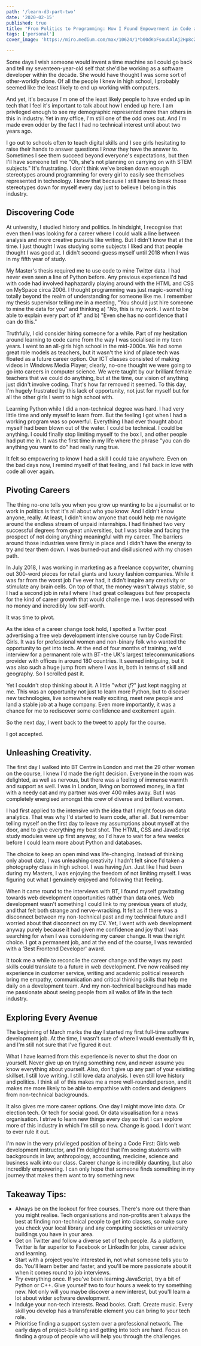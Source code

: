```yaml
---
path: '/learn-d3-part-two'
date: '2020-02-15'
published: true
title: "From Politics to Programming: How I Found Empowerment in Code and Changed Careers."
tags: ['personal']
cover_image: 'https://miro.medium.com/max/10624/1*b00dKoFsouOAlAj2Hp8cZQ.jpeg'

---
```


Some days I wish someone would invent a time machine so I could go back and tell my seventeen-year-old self that she'd be working as a software developer within the decade. She would have thought I was some sort of other-worldly clone. Of all the people I knew in high school, I probably seemed like the least likely to end up working with computers.

And yet, it's because I'm one of the least likely people to have ended up in tech that I feel it's important to talk about how I ended up here. I am privileged enough to see my demographic represented more than others in this in industry. Yet in my office, I'm still one of the odd ones out. And I'm made even odder by the fact I had no technical interest until about two years ago.

I go out to schools often to teach digital skills and I see girls hesitating to raise their hands to answer questions I *know* they have the answer to. Sometimes I see them succeed beyond everyone's expectations, but then I'll have someone tell me "Oh, she's not planning on carrying on with STEM subjects." It's frustrating. I don't think we've broken down enough stereotypes around programming for every girl to easily see themselves represented in technology. I know that because I still have to break those stereotypes down for myself every day just to believe I belong in this industry.

## Discovering Code

At university, I studied history and politics. In hindsight, I recognise that even then I was looking for a career where I could walk a line between analysis and more creative pursuits like writing. But I didn't know that at the time. I just thought I was studying some subjects I liked and that people thought I was good at. I didn't second-guess myself until 2018 when I was in my fifth year of study.

My Master's thesis required me to use code to mine Twitter data. I had never even seen a line of Python before. Any previous experience I'd had with code had involved haphazardly playing around with the HTML and CSS on MySpace circa 2006. I thought programming was just magic - something totally beyond the realm of understanding for someone like me. I remember my thesis supervisor telling me in a meeting, "You should just hire someone to mine the data for you" and thinking a) "*No*, this is my work. I want to be able to explain every part of it" and b) "Even she has no confidence that I can do this."

Truthfully, I did consider hiring someone for a while. Part of my hesitation around learning to code came from the way I was socialised in my teen years. I went to an all-girls high school in the mid-2000s. We had some great role models as teachers, but it wasn't the kind of place tech was floated as a future career option. Our ICT classes consisted of making videos in Windows Media Player; clearly, no-one thought we were going to go into careers in computer science. We were taught by our brilliant female teachers that we could do anything, but at the time, our vision of anything just didn't involve coding. That's how far removed it seemed. To this day, I'm hugely frustrated by this lack of opportunity, not just for myself but for all the other girls I went to high school with.

Learning Python while I did a non-technical degree was hard. I had very little time and only myself to learn from. But the feeling I got when I had a working program was so powerful. Everything I had ever thought about myself had been blown out of the water. I could be technical. I could be anything. I could finally stop limiting myself to the box I, and other people had put me in. It was the first time in my life where the phrase "you can do anything you want to do" had really rung true.

It felt so empowering to know I had a skill I could take anywhere. Even on the bad days now, I remind myself of that feeling, and I fall back in love with code all over again.

## Pivoting Careers

The thing no-one tells you when you grow up wanting to be a journalist or to work in politics is that it's all about who you know. And I didn't know anyone, really. At least, I didn't know anyone that could help me navigate around the endless stream of unpaid internships. I had finished two very successful degrees from great universities, but I was broke and facing the prospect of not doing anything meaningful with my career. The barriers around those industries were firmly in place and I didn't have the energy to try and tear them down. I was burned-out and disillusioned with my chosen path.

In July 2018, I was working in marketing as a freelance copywriter, churning out 300-word pieces for retail giants and luxury fashion companies. While it was far from the worst job I've ever had, it didn't inspire any creativity or stimulate any brain cells. On top of that, the money wasn't always stable, so I had a second job in retail where I had great colleagues but few prospects for the kind of career growth that would challenge me. I was depressed with no money and incredibly low self-worth.

It was time to pivot.

As the idea of a career change took hold, I spotted a Twitter post advertising a free web development intensive course run by Code First: Girls. It was for professional women and non-binary folk who wanted the opportunity to get into tech. At the end of four months of training, we'd interview for a permanent role with BT - the UK's largest telecommunications provider with offices in around 180 countries. It seemed intriguing, but it was also such a huge jump from where I was in, both in terms of skill and geography. So I scrolled past it.

Yet I couldn't stop thinking about it. A little "*what if*?" just kept nagging at me. This was an opportunity not just to learn more Python, but to discover new technologies, live somewhere really exciting, meet new people and land a stable job at a huge company. Even more importantly, it was a chance for me to rediscover some confidence and excitement again.

So the next day, I went back to the tweet to apply for the course.

I got accepted.

## Unleashing Creativity.

The first day I walked into BT Centre in London and met the 29 other women on the course, I knew I'd made the right decision. Everyone in the room was delighted, as well as nervous, but there was a feeling of immense warmth and support as well. I was in London, living on borrowed money, in a flat with a needy cat and my partner was over 400 miles away. But I was completely energised amongst this crew of diverse and brilliant women.

I had first applied to the intensive with the idea that I might focus on data analytics. That was why I'd started to learn code, after all. But I remember telling myself on the first day to leave my assumptions about myself at the door, and to give everything my best shot. The HTML, CSS and JavaScript study modules were up first anyway, so I'd have to wait for a few weeks before I could learn more about Python and databases.

The choice to keep an open mind was life-changing. Instead of thinking only about data, I was unleashing creativity I hadn't felt since I'd taken a photography class in high school. I was having *fun*. Just like I had been during my Masters, I was enjoying the freedom of not limiting myself. I was figuring out what I genuinely enjoyed and following that feeling.

When it came round to the interviews with BT, I found myself gravitating towards web development opportunities rather than data ones. Web development wasn't something I could link to my previous years of study, and that felt both strange and nerve-wracking. It felt as if there was a disconnect between my non-technical past and my technical future and I worried about that disconnect on my CV. Yet, I went with web development anyway purely because it had given me confidence and joy that I was searching for when I was considering my career change. It was the right choice. I got a permanent job, and at the end of the course, I was rewarded with a 'Best Frontend Developer' award.

It took me a while to reconcile the career change and the ways my past skills could translate to a future in web development. I've now realised my experience in customer service, writing and academic political research bring me empathy, communication and critical thinking skills that help me daily on a development team. And my non-technical background has made me passionate about seeing people from all walks of life in the tech industry.

## Exploring Every Avenue

The beginning of March marks the day I started my first full-time software development job. At the time, I wasn't sure of where I would eventually fit in, and I'm still not sure that I've figured it out.

What I have learned from this experience is never to shut the door on yourself. Never give up on trying something new, and never assume you know everything about yourself. Also, don't give up any part of your existing skillset. I still love writing. I still love data analysis. I even still love history and politics. I think all of this makes me a more well-rounded person, and it makes me more likely to be able to empathise with coders and designers from non-technical backgrounds.

It also gives me more career options. One day I might move into data. Or election tech. Or tech for social good. Or data visualisation for a news organisation. I strive to learn new things every day so that I can explore more of this industry in which I'm still so new. Change is good. I don't want to ever rule it out.

I'm now in the very privileged position of being a Code First: Girls web development instructor, and I'm delighted that I'm seeing students with backgrounds in law, anthropology, accounting, medicine, science and business walk into our class. Career change is incredibly daunting, but also incredibly empowering. I can only hope that someone finds something in my journey that makes them want to try something new.

## Takeaway Tips:
* Always be on the lookout for free courses. There's more out there than you might realise. Tech organisations and non-profits aren't always the best at finding non-technical people to get into classes, so make sure you check your local library and any computing societies or university buildings you have in your area.
* Get on Twitter and follow a diverse set of tech people. As a platform, Twitter is far superior to Facebook or LinkedIn for jobs, career advice and learning.
* Start with a project you're interested in, not what someone tells you to do. You'll learn better and faster, and you'll be more passionate about it when it comes round to job interviews.
* Try everything once. If you've been learning JavaScript, try a bit of Python or C++. Give yourself two to four hours a week to try something new. Not only will you maybe discover a new interest, but you'll learn a lot about wider software development.
* Indulge your non-tech interests. Read books. Craft. Create music. Every skill you develop has a transferable element you can bring to your tech role.
* Prioritise finding a support system over a professional network. The early days of project-building and getting into tech are hard. Focus on finding a group of people who will help you through the challenges.

